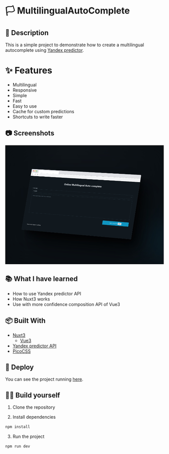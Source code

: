 # 🏳 MultilingualAutoComplete

## 📝 Description

This is a simple project to demonstrate how to create a multilingual autocomplete using [Yandex predictor](https://yandex.com/dev/predictor/).

# ✨ Features

-   Multilingual
-   Responsive
-   Simple
-   Fast
-   Easy to use
-   Cache for custom predictions
-   Shortcuts to write faster

## 📷 Screenshots

![Screenshot](/screenshoots/mockup.jpg)

## 📚 What I have learned

-   How to use Yandex predictor API
-   How Nuxt3 works
-   Use with more confidence composition API of Vue3

## 📦 Built With

-   [Nuxt3](https://nuxt.com/)
    -   [Vue3](https://vuejs.org/)
-   [Yandex predictor API](https://yandex.com/dev/predictor/)
-   [PicoCSS](https://picocss.com/)

## 🚀 Deploy

You can see the project running [here](https://online-auto-complete.vercel.app/).

## 👷‍♂️ Build yourself

1. Clone the repository

2. Install dependencies

```bash
npm install
```

3. Run the project

```bash
npm run dev
```
